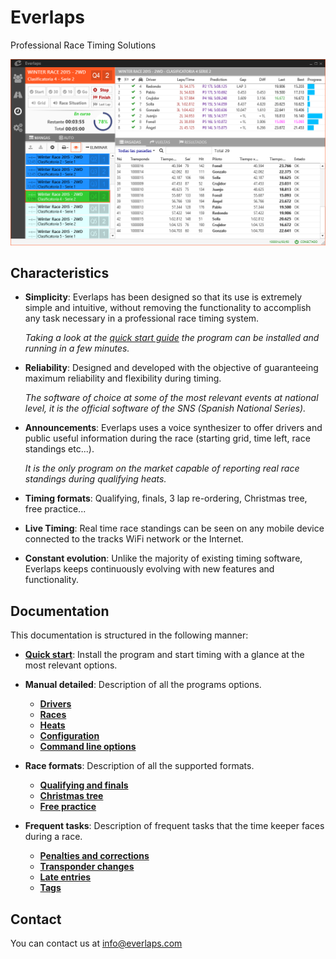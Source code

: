 
<div class="bs-docs-header" id="content" style="margin-bottom:0px">
	<div class="container">
		<h1>Everlaps</h1>
		<p>Professional Race Timing Solutions</p>
	</div>
</div>

![Everlaps](./img/heats.png)

##  Characteristics

- **Simplicity**: Everlaps has been designed so that its use is extremely simple and intuitive, without removing the functionality to accomplish any task necessary in a professional race timing system.

	*Taking a look at the [quick start guide](quick-start.md) the program can be installed and running in a few minutes.*

- **Reliability**: Designed and developed with the objective of guaranteeing maximum reliability and flexibility during timing.

	*The software of choice at some of the most relevant events at national level, it is the official software of the SNS (Spanish National Series).*

- **Announcements**: Everlaps uses a voice synthesizer to offer drivers and public useful information during the race (starting grid, time left, race standings etc...).
 
	*It is the only program on the market capable of reporting real race standings during qualifying heats.*
 
- **Timing formats**: Qualifying, finals, 3 lap re-ordering, Christmas tree, free practice...

- **Live Timing**: Real time race standings can be seen on any mobile device connected to the tracks WiFi network or the  Internet. 

- **Constant evolution**: Unlike the majority of existing timing software, Everlaps keeps continuously evolving with new features and functionality.

## Documentation

This documentation is structured in the following manner:

- [**Quick start**](quick-start.md): Install the program and start timing with a glance at the most relevant options.

- **Manual detailed**: Description of all the programs options.
	- [**Drivers**](user-guide/drivers.md)
	- [**Races**](user-guide/races.md)
	- [**Heats**](user-guide/heats.md)
	- [**Configuration**](user-guide/config.md)
	- [**Command line options**](user-guide/commands.md)

- **Race formats**: Description of all the supported formats.
 
	- [**Qualifying and finals**](race-formats/qualify-finals.md)
	- [**Christmas tree**](race-formats/christmas-tree.md)
	- [**Free practice**](race-formats/free-practice.md)

- **Frequent tasks**: Description of frequent tasks that the time keeper faces during a race.
	- [**Penalties and corrections**](common-tasks/punishments-corrections.md)
	- [**Transponder changes**](common-tasks/change-transponders.md)
	- [**Late entries**](common-tasks/late-entries.md)
	- [**Tags**](common-tasks/tags.md)

## Contact

You can contact us at [info@everlaps.com](mailto:info@everlaps.com)
